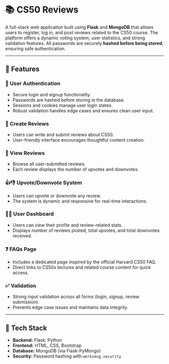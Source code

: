 # 📚 CS50 Reviews 

A full-stack web application built using **Flask** and **MongoDB** that allows users to register, log in, and post reviews related to the CS50 course. The platform offers a dynamic voting system, user statistics, and strong validation features. All passwords are securely **hashed before being stored**, ensuring safe authentication.

---

## 🚀 Features

### 🔐 User Authentication
- Secure login and signup functionality.
- Passwords are hashed before storing in the database.
- Sessions and cookies manage user login states.
- Robust validation handles edge cases and ensures clean user input.

### 📝 Create Reviews
- Users can write and submit reviews about CS50.
- User-friendly interface encourages thoughtful content creation.

### 👀 View Reviews
- Browse all user-submitted reviews.
- Each review displays the number of upvotes and downvotes.

### 👍👎 Upvote/Downvote System
- Users can upvote or downvote any review.
- The system is dynamic and responsive for real-time interactions.

### 🧑‍💼 User Dashboard
- Users can view their profile and review-related stats.
- Displays number of reviews posted, total upvotes, and total downvotes received.

### ❓ FAQs Page
- Includes a dedicated page inspired by the official Harvard CS50 FAQ.
- Direct links to CS50x lectures and related course content for quick access.

### ✅ Validation
- Strong input validation across all forms (login, signup, review submission).
- Prevents edge case issues and maintains data integrity.

---

## 🧠 Tech Stack

- **Backend:** Flask, Python
- **Frontend:** HTML, CSS, Bootstrap
- **Database:** MongoDB (via Flask-PyMongo)
- **Security:** Password hashing with `werkzeug.security`

